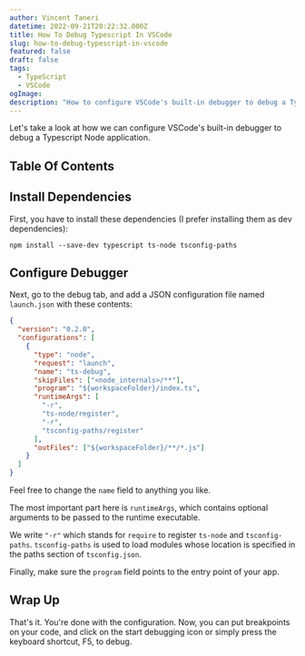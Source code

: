 ```yaml
---
author: Vincent Taneri
datetime: 2022-09-21T20:22:32.000Z
title: How To Debug Typescript In VSCode
slug: how-to-debug-typescript-in-vscode
featured: false
draft: false
tags:
  - TypeScript
  - VSCode
ogImage:
description: "How to configure VSCode's built-in debugger to debug a Typescript Node application."
---
```


Let's take a look at how we can configure VSCode's built-in debugger to debug a Typescript Node application.

## Table Of Contents

## Install Dependencies

First, you have to install these dependencies (I prefer installing them as dev dependencies):

```
npm install --save-dev typescript ts-node tsconfig-paths
```

## Configure Debugger

Next, go to the debug tab, and add a JSON configuration file named `launch.json` with these contents:

```json
{
  "version": "0.2.0",
  "configurations": [
    {
      "type": "node",
      "request": "launch",
      "name": "ts-debug",
      "skipFiles": ["<node_internals>/**"],
      "program": "${workspaceFolder}/index.ts",
      "runtimeArgs": [
        "-r",
        "ts-node/register",
        "-r",
        "tsconfig-paths/register"
      ],
      "outFiles": ["${workspaceFolder}/**/*.js"]
    }
  ]
}
```

Feel free to change the `name` field to anything you like.

The most important part here is `runtimeArgs`, which contains optional arguments to be passed to the runtime executable.

We write `"-r"` which stands for `require` to register `ts-node` and `tsconfig-paths`. `tsconfig-paths` is used to load modules whose location is specified in the paths section of `tsconfig.json`.

Finally, make sure the `program` field points to the entry point of your app.

## Wrap Up

That's it. You're done with the configuration. Now, you can put breakpoints on your code, and click on the start debugging icon or simply press the keyboard shortcut, F5, to debug.
